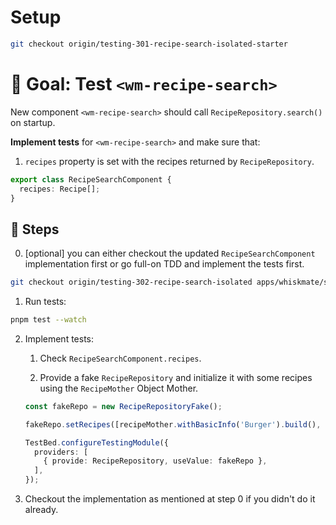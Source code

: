 # Setup

```sh
git checkout origin/testing-301-recipe-search-isolated-starter
```

# 🎯 Goal: Test `<wm-recipe-search>`

New component `<wm-recipe-search>` should call `RecipeRepository.search()` on startup.

**Implement tests** for `<wm-recipe-search>` and make sure that:

1. `recipes` property is set with the recipes returned by `RecipeRepository`.

```ts
export class RecipeSearchComponent {
  recipes: Recipe[];
}
```

## 📝 Steps

0. [optional] you can either checkout the updated `RecipeSearchComponent` implementation first or go full-on TDD and implement the tests first.
```sh
git checkout origin/testing-302-recipe-search-isolated apps/whiskmate/src/app/recipe/recipe-search.component.ts
```

1. Run tests:

```sh
pnpm test --watch
```

2. Implement tests:

   1. Check `RecipeSearchComponent.recipes`.

   2. Provide a fake `RecipeRepository` and initialize it with some recipes using the `RecipeMother` Object Mother.
   ```ts
   const fakeRepo = new RecipeRepositoryFake();
   
   fakeRepo.setRecipes([recipeMother.withBasicInfo('Burger').build(), ...]);
   
   TestBed.configureTestingModule({
     providers: [
       { provide: RecipeRepository, useValue: fakeRepo },
     ],
   });
   ```

3. Checkout the implementation as mentioned at step 0 if you didn't do it already.
